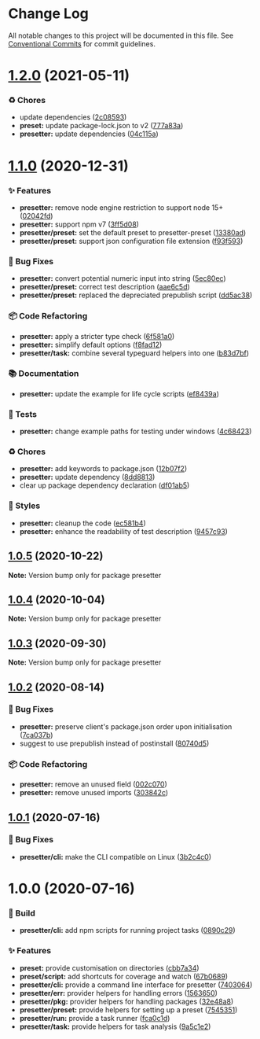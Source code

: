 # Change Log

All notable changes to this project will be documented in this file.
See [Conventional Commits](https://conventionalcommits.org) for commit guidelines.

# [1.2.0](https://github.com/alvis/presetter/compare/v1.1.0...v1.2.0) (2021-05-11)


### ♻️ Chores

* update dependencies ([2c08593](https://github.com/alvis/presetter/commit/2c08593b36c1827047054bf552034c54ec785e81))
* **preset:** update package-lock.json to v2 ([777a83a](https://github.com/alvis/presetter/commit/777a83a548b9c9bbfb735a6da7111d353ab1b2a5))
* **presetter:** update dependencies ([04c115a](https://github.com/alvis/presetter/commit/04c115a9560b4ec44f19fd986f9e55e8245d0d47))





# [1.1.0](https://github.com/alvis/presetter/compare/v1.0.5...v1.1.0) (2020-12-31)


### ✨ Features

* **presetter:** remove node engine restriction to support node 15+ ([02042fd](https://github.com/alvis/presetter/commit/02042fde2f6156b31f2e18d91f135acd794e5312))
* **presetter:** support npm v7 ([3ff5d08](https://github.com/alvis/presetter/commit/3ff5d08d72c279eab34718b2b8876c7ce8851d1f))
* **presetter/preset:** set the default preset to presetter-preset ([13380ad](https://github.com/alvis/presetter/commit/13380ad50b3fab80f5019522066c536ba7940d28))
* **presetter/preset:** support json configuration file extension ([f93f593](https://github.com/alvis/presetter/commit/f93f5937dffe16eaadf63d29379dac71471f76a5))


### 🐛 Bug Fixes

* **presetter:** convert potential numeric input into string ([5ec80ec](https://github.com/alvis/presetter/commit/5ec80ec8963ad2c4ed6e34aca05a17ebbeb6a4e7))
* **presetter/preset:** correct test description ([aae6c5d](https://github.com/alvis/presetter/commit/aae6c5dcf0bffb6fdf93c750714fc67e9886e7d6))
* **presetter/preset:** replaced the depreciated prepublish script ([dd5ac38](https://github.com/alvis/presetter/commit/dd5ac389ba2afc09d2529d9d8d2a1faa0bc5b90a))


### 📦 Code Refactoring

* **presetter:** apply a stricter type check ([6f581a0](https://github.com/alvis/presetter/commit/6f581a0efa6b4cda88faf6b5af1b35f05950e27f))
* **presetter:** simplify default options ([f8fad12](https://github.com/alvis/presetter/commit/f8fad124c64bc7f4fbf1b87db02756bfaae1cdf3))
* **presetter/task:** combine several typeguard helpers into one ([b83d7bf](https://github.com/alvis/presetter/commit/b83d7bff8d2883822ada64333c61e52e401e091c))


### 📚 Documentation

* **presetter:** update the example for life cycle scripts ([ef8439a](https://github.com/alvis/presetter/commit/ef8439ad5750c3d69e1ca1dc43de4c050932f32c))


### 🚨 Tests

* **presetter:** change example paths for testing under windows ([4c68423](https://github.com/alvis/presetter/commit/4c6842390269b99b6e83da063d44de6886901092))


### ♻️ Chores

* **presetter:** add keywords to package.json ([12b07f2](https://github.com/alvis/presetter/commit/12b07f2832091b88dfffecb4efca0d19674dcde5))
* **presetter:** update dependency ([8dd8813](https://github.com/alvis/presetter/commit/8dd881338c599f0da36b03f56481815a47634894))
* clear up package dependency declaration ([df01ab5](https://github.com/alvis/presetter/commit/df01ab5a3b0934a2db4eed669e1f87a667384b3e))


### 💎 Styles

* **presetter:** cleanup the code ([ec581b4](https://github.com/alvis/presetter/commit/ec581b41977452be007875331458b7517643824a))
* **presetter:** enhance the readability of test description ([9457c93](https://github.com/alvis/presetter/commit/9457c9330e9704f01074117de1250b47172ef40c))





<a name="1.0.5"></a>
## [1.0.5](https://github.com/alvis/presetter/compare/v1.0.4...v1.0.5) (2020-10-22)

**Note:** Version bump only for package presetter





<a name="1.0.4"></a>
## [1.0.4](https://github.com/alvis/presetter/compare/v1.0.3...v1.0.4) (2020-10-04)

**Note:** Version bump only for package presetter





<a name="1.0.3"></a>
## [1.0.3](https://github.com/alvis/presetter/compare/v1.0.2...v1.0.3) (2020-09-30)

**Note:** Version bump only for package presetter





<a name="1.0.2"></a>
## [1.0.2](https://github.com/alvis/presetter/compare/v1.0.1...v1.0.2) (2020-08-14)


### :bug: Bug Fixes

* **presetter:** preserve client's package.json order upon initialisation ([7ca037b](https://github.com/alvis/presetter/commit/7ca037b))
* suggest to use prepublish instead of postinstall ([80740d5](https://github.com/alvis/presetter/commit/80740d5))


### :package: Code Refactoring

* **presetter:** remove an unused field ([002c070](https://github.com/alvis/presetter/commit/002c070))
* **presetter:** remove unused imports ([303842c](https://github.com/alvis/presetter/commit/303842c))





<a name="1.0.1"></a>
## [1.0.1](https://github.com/alvis/presetter/compare/v1.0.0...v1.0.1) (2020-07-16)


### :bug: Bug Fixes

* **presetter/cli:** make the CLI compatible on Linux ([3b2c4c0](https://github.com/alvis/presetter/commit/3b2c4c0))





<a name="1.0.0"></a>
# 1.0.0 (2020-07-16)


### :construction_worker: Build

* **presetter/cli:** add npm scripts for running project tasks ([0890c29](https://github.com/alvis/presetter/commit/0890c29))


### :sparkles: Features

* **preset:** provide customisation on directories ([cbb7a34](https://github.com/alvis/presetter/commit/cbb7a34))
* **preset/script:** add shortcuts for coverage and watch ([67b0689](https://github.com/alvis/presetter/commit/67b0689))
* **presetter/cli:** provide a command line interface for presetter ([7403064](https://github.com/alvis/presetter/commit/7403064))
* **presetter/err:** provider helpers for handling errors ([1563650](https://github.com/alvis/presetter/commit/1563650))
* **presetter/pkg:** provider helpers for handling packages ([32e48a8](https://github.com/alvis/presetter/commit/32e48a8))
* **presetter/preset:** provide helpers for setting up a preset ([7545351](https://github.com/alvis/presetter/commit/7545351))
* **presetter/run:** provide a task runner ([fca0c1d](https://github.com/alvis/presetter/commit/fca0c1d))
* **presetter/task:** provide helpers for task analysis ([9a5c1e2](https://github.com/alvis/presetter/commit/9a5c1e2))
